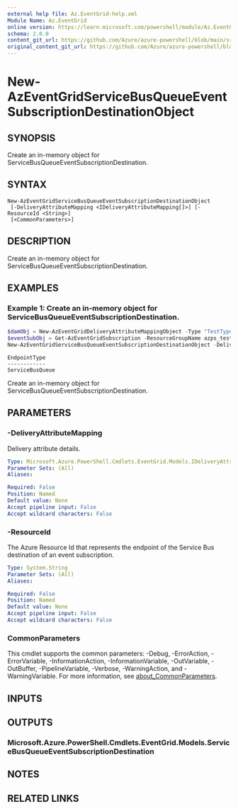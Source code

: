 ```yaml
---
external help file: Az.EventGrid-help.xml
Module Name: Az.EventGrid
online version: https://learn.microsoft.com/powershell/module/Az.EventGrid/new-azeventgridservicebusqueueeventsubscriptiondestinationobject
schema: 2.0.0
content_git_url: https://github.com/Azure/azure-powershell/blob/main/src/EventGrid/EventGrid/help/New-AzEventGridServiceBusQueueEventSubscriptionDestinationObject.md
original_content_git_url: https://github.com/Azure/azure-powershell/blob/main/src/EventGrid/EventGrid/help/New-AzEventGridServiceBusQueueEventSubscriptionDestinationObject.md
---
```


# New-AzEventGridServiceBusQueueEventSubscriptionDestinationObject

## SYNOPSIS
Create an in-memory object for ServiceBusQueueEventSubscriptionDestination.

## SYNTAX

```
New-AzEventGridServiceBusQueueEventSubscriptionDestinationObject
 [-DeliveryAttributeMapping <IDeliveryAttributeMapping[]>] [-ResourceId <String>]
 [<CommonParameters>]
```

## DESCRIPTION
Create an in-memory object for ServiceBusQueueEventSubscriptionDestination.

## EXAMPLES

### Example 1: Create an in-memory object for ServiceBusQueueEventSubscriptionDestination.
```powershell
$damObj = New-AzEventGridDeliveryAttributeMappingObject -Type "TestType" -Name "TestName"
$eventSubObj = Get-AzEventGridSubscription -ResourceGroupName azps_test_group_eventgrid -DomainName azps-domain -TopicName azps-topic
New-AzEventGridServiceBusQueueEventSubscriptionDestinationObject -DeliveryAttributeMapping $damObj -ResourceId $eventSubObj.Id
```

```output
EndpointType
------------
ServiceBusQueue
```

Create an in-memory object for ServiceBusQueueEventSubscriptionDestination.

## PARAMETERS

### -DeliveryAttributeMapping
Delivery attribute details.

```yaml
Type: Microsoft.Azure.PowerShell.Cmdlets.EventGrid.Models.IDeliveryAttributeMapping[]
Parameter Sets: (All)
Aliases:

Required: False
Position: Named
Default value: None
Accept pipeline input: False
Accept wildcard characters: False
```

### -ResourceId
The Azure Resource Id that represents the endpoint of the Service Bus destination of an event subscription.

```yaml
Type: System.String
Parameter Sets: (All)
Aliases:

Required: False
Position: Named
Default value: None
Accept pipeline input: False
Accept wildcard characters: False
```

### CommonParameters
This cmdlet supports the common parameters: -Debug, -ErrorAction, -ErrorVariable, -InformationAction, -InformationVariable, -OutVariable, -OutBuffer, -PipelineVariable, -Verbose, -WarningAction, and -WarningVariable. For more information, see [about_CommonParameters](http://go.microsoft.com/fwlink/?LinkID=113216).

## INPUTS

## OUTPUTS

### Microsoft.Azure.PowerShell.Cmdlets.EventGrid.Models.ServiceBusQueueEventSubscriptionDestination

## NOTES

## RELATED LINKS
